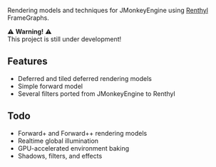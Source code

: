 Rendering models and techniques for JMonkeyEngine using [Renthyl](https://github.com/codex128/Renthyl) FrameGraphs.

:warning: **Warning!** :warning:<br>
This project is still under development!

## Features

* Deferred and tiled deferred rendering models
* Simple forward model
* Several filters ported from JMonkeyEngine to Renthyl

## Todo

* Forward+ and Forward++ rendering models
* Realtime global illumination
* GPU-accelerated environment baking
* Shadows, filters, and effects

